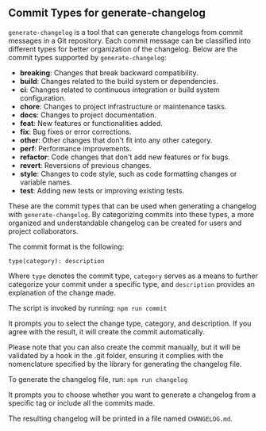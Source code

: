 ## Commit Types for generate-changelog

`generate-changelog` is a tool that can generate changelogs from commit messages in a Git repository. Each commit message can be classified into different types for better organization of the changelog. Below are the commit types supported by `generate-changelog`:

- **breaking**: Changes that break backward compatibility.
- **build**: Changes related to the build system or dependencies.
- **ci**: Changes related to continuous integration or build system configuration.
- **chore**: Changes to project infrastructure or maintenance tasks.
- **docs**: Changes to project documentation.
- **feat**: New features or functionalities added.
- **fix**: Bug fixes or error corrections.
- **other**: Other changes that don't fit into any other category.
- **perf**: Performance improvements.
- **refactor**: Code changes that don't add new features or fix bugs.
- **revert**: Reversions of previous changes.
- **style**: Changes to code style, such as code formatting changes or variable names.
- **test**: Adding new tests or improving existing tests.

These are the commit types that can be used when generating a changelog with `generate-changelog`. By categorizing commits into these types, a more organized and understandable changelog can be created for users and project collaborators.

The commit format is the following:

```text
type(category): description
```

Where `type` denotes the commit type, `category` serves as a means to further categorize your commit under a specific type, and `description` provides an explanation of the change made.

The script is invoked by running: `npm run commit`

It prompts you to select the change type, category, and description. If you agree with the result, it will create the commit automatically.

Please note that you can also create the commit manually, but it will be validated by a hook in the .git folder, ensuring it complies with the nomenclature specified by the library for generating the changelog file.

To generate the changelog file, run: `npm run changelog`

It prompts you to choose whether you want to generate a changelog from a specific tag or include all the commits made.

The resulting changelog will be printed in a file named `CHANGELOG.md`.
